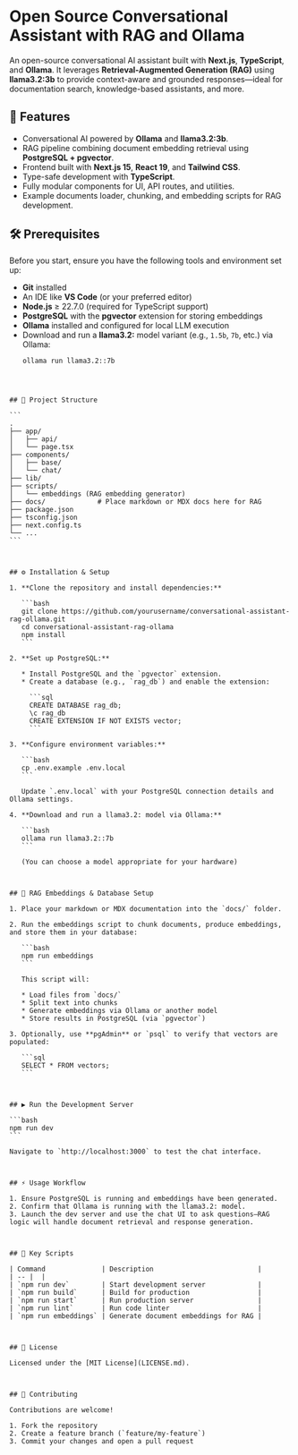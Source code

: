 
# Open Source Conversational Assistant with RAG and Ollama

An open-source conversational AI assistant built with **Next.js**, **TypeScript**, and **Ollama**. It leverages **Retrieval-Augmented Generation (RAG)** using **llama3.2:3b** to provide context-aware and grounded responses—ideal for documentation search, knowledge-based assistants, and more.



## 🚀 Features

- Conversational AI powered by **Ollama** and **llama3.2:3b**.
- RAG pipeline combining document embedding retrieval using **PostgreSQL + pgvector**.
- Frontend built with **Next.js 15**, **React 19**, and **Tailwind CSS**.
- Type-safe development with **TypeScript**.
- Fully modular components for UI, API routes, and utilities.
- Example documents loader, chunking, and embedding scripts for RAG development.



## 🛠️ Prerequisites

Before you start, ensure you have the following tools and environment set up:

- **Git** installed  
- An IDE like **VS Code** (or your preferred editor)  
- **Node.js** ≥ 22.7.0 (required for TypeScript support)  
- **PostgreSQL** with the **pgvector** extension for storing embeddings  
- **Ollama** installed and configured for local LLM execution  
- Download and run a **llama3.2:** model variant (e.g., `1.5b`, `7b`, etc.) via Ollama:  
  ```bash
  ollama run llama3.2::7b
````



## 📂 Project Structure

```
.
├── app/
│   ├── api/
│   └── page.tsx
├── components/
│   ├── base/
│   └── chat/
├── lib/
├── scripts/
│   └── embeddings (RAG embedding generator)
├── docs/             # Place markdown or MDX docs here for RAG
├── package.json
├── tsconfig.json
├── next.config.ts
└── ...
```



## ⚙️ Installation & Setup

1. **Clone the repository and install dependencies:**

   ```bash
   git clone https://github.com/yourusername/conversational-assistant-rag-ollama.git
   cd conversational-assistant-rag-ollama
   npm install
   ```

2. **Set up PostgreSQL:**

   * Install PostgreSQL and the `pgvector` extension.
   * Create a database (e.g., `rag_db`) and enable the extension:

     ```sql
     CREATE DATABASE rag_db;
     \c rag_db
     CREATE EXTENSION IF NOT EXISTS vector;
     ```

3. **Configure environment variables:**

   ```bash
   cp .env.example .env.local
   ```

   Update `.env.local` with your PostgreSQL connection details and Ollama settings.

4. **Download and run a llama3.2: model via Ollama:**

   ```bash
   ollama run llama3.2::7b
   ```

   (You can choose a model appropriate for your hardware)



## 📖 RAG Embeddings & Database Setup

1. Place your markdown or MDX documentation into the `docs/` folder.

2. Run the embeddings script to chunk documents, produce embeddings, and store them in your database:

   ```bash
   npm run embeddings
   ```

   This script will:

   * Load files from `docs/`
   * Split text into chunks
   * Generate embeddings via Ollama or another model
   * Store results in PostgreSQL (via `pgvector`)

3. Optionally, use **pgAdmin** or `psql` to verify that vectors are populated:

   ```sql
   SELECT * FROM vectors;
   ```



## ▶️ Run the Development Server

```bash
npm run dev
```

Navigate to `http://localhost:3000` to test the chat interface.



## ⚡ Usage Workflow

1. Ensure PostgreSQL is running and embeddings have been generated.
2. Confirm that Ollama is running with the llama3.2: model.
3. Launch the dev server and use the chat UI to ask questions—RAG logic will handle document retrieval and response generation.



## 📜 Key Scripts

| Command              | Description                          |
| -- |  |
| `npm run dev`        | Start development server             |
| `npm run build`      | Build for production                 |
| `npm run start`      | Run production server                |
| `npm run lint`       | Run code linter                      |
| `npm run embeddings` | Generate document embeddings for RAG |



## 📄 License

Licensed under the [MIT License](LICENSE.md).



## 🤝 Contributing

Contributions are welcome!

1. Fork the repository
2. Create a feature branch (`feature/my-feature`)
3. Commit your changes and open a pull request


